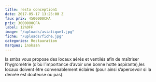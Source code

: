 ```yaml
---
title: resto conception1
date: 2017-05-17 13:25:00 Z
faux prix: 4500000CFA
prix: 3000000CFA
label: 12%OFF
image: "/uploads/asiatique1.jpg"
fiche: "/uploads/fiche.jpg"
categories: Restauration
marques: inoksan
---
```


la smbs vous propose des locaux aérés et ventilés afin de maîtriser l’hygrométrie (d’où l’importance d’avoir une bonne hotte aspirante),les locaux doivent être convenablement éclairés (pour ainsi s’apercevoir si la denrée est douteuse ou pas).

